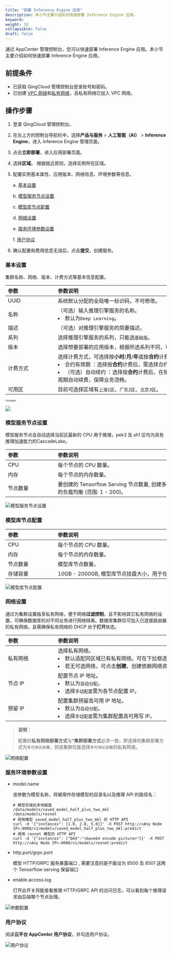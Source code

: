 ```yaml
---
title: "部署 Inference Engine 应用"
description: 本小节主要介绍如何快速部署 Inference Engine 应用。 
keyword: 
weight: 10
collapsible: false
draft: false
---
```


通过 AppCenter 管理控制台，您可以快速部署 Inference Engine 应用。本小节主要介绍如何快速部署 Inference Engine 应用。


## 前提条件

- 已获取 QingCloud 管理控制台登录账号和密码。
- 已创建 [VPC 网络](https://docsv3.qingcloud.com/network/vpc/manual/vpcnet/10_create_vpc/)和[私有网络](https://docsv3.qingcloud.com/network/vpc/manual/vxnet/05_create_vxnet/)，且私有网络已加入 VPC 网络。

## 操作步骤

1. 登录 QingCloud 管理控制台。

2. 在左上方的控制台导航栏中，选择**产品与服务** > **人工智能（AI）** > **Inference Engine**，进入 Inference Engine 管理页面。

3. 点击**立即部署**，进入应用部署页面。

4. 选择**区域**。
   根据就近原则，选择实例所在区域。
   
5. 配置实例基本属性、应用版本、网络信息、环境参数等信息。
   
   a. [基本设置](#基本设置)

   b. [模型服务节点设置](#模型服务节点设置)

   c. [模型库节点配置](#模型库节点配置)

   d. [网络设置](#网络设置)

   e. [服务环境参数设置](#服务环境参数设置)

   f. [用户协议](#用户协议)
   
6. 确认配置和费用信息无误后，点击**提交**，创建服务。
   

### 基本设置

集群名称、网络、版本、计费方式等基本信息配置。

| <span style="display:inline-block;width:140px">参数</span> | <span style="display:inline-block;width:520px">参数说明</span> |
| :--------------------------------------------------------- | :----------------------------------------------------------- |
| UUID                                                       | 系统默认分配的全局唯一标识码，不可修改。                     |
| 名称                                                       | （可选）输入推理引擎服务的名称。<li>默认为`Deep Learning`。  |
| 描述                                                       | （可选）对推理引擎服务的简要描述。                           |
| 系列                                                       | 选择推理引擎服务的系列，只能选`基础版`。                     |
| 版本                                                       | 选择想要部署的应用版本，根据所选系列不同，可选版本不同。     |
| 计费方式                                                   | 选择计费方式，可选择按**小时**/**月**/**年**或按**合约**计费。<li>合约有效期 ：选择按**合约**计费后，需选择合约可用周期。<li>（可选）自动续约 ：选择按**合约**计费后，在账户余额充足时，可选择周期自动续费，保障业务流畅。 |
| 可用区                                                     | 目前可选择区域有`上海1区`、`广东2区`、`北京3区`。            |

<img src="../../_images/2-deploy1.png" alt="基本参数配置" style="zoom:33%;" />

![](../../_images/2-deploy1.png)

### 模型服务节点设置

模型服务节点会自动选择当前区最新的 CPU 用于推理，pek3 及 sh1 区均为具有推理加速能力的CascadeLake。

| <span style="display:inline-block;width:140px">参数</span> | <span style="display:inline-block;width:520px">参数说明</span> |
| :--------------------------------------------------------- | :----------------------------------------------------------- |
| CPU                                                        | 每个节点的 CPU 数量。                                        |
| 内存                                                       | 每个节点的内存数量。                                         |
| 节点数量                                                   | 要创建的 Tensorflow Serving 节点数量, 创建多个可以自动进行各节点间的负载均衡 (范围: 1 - 200)。 |

![模型服务节点设置](../../_images/2-deploy2.png)

### 模型库节点配置

| <span style="display:inline-block;width:140px">参数</span> | <span style="display:inline-block;width:520px">参数说明</span> |
| :--------------------------------------------------------- | :----------------------------------------------------------- |
| CPU                                                        | 每个节点的 CPU 数量。                                        |
| 内存                                                       | 每个节点的内存数量。                                         |
| 节点数量                                                   | 模型库节点数量。                                             |
| 存储容量                                                   | 10GB - 2000GB, 模型库节点挂盘大小，用于在 Minio 中存储模型。 |

![模型库节点配置](../../_images/2-deploy3.png)

### 网络设置

通过为集群设置独享私有网络，便于网络**过滤控制**，且不影响其它私有网络的设置，可确保数据库的对不同业务进行网络隔离。数据库集群仅可加入已连接路由器的私有网络，且需确保私有网络的 DHCP 处于**打开**状态。 

|<span style="display:inline-block;width:140px">参数</span> |<span style="display:inline-block;width:520px">参数说明</span>|
|:----|:----|
|   私有网络     |  选择私有网络。<li>默认适配同区域已有私有网络。可在下拉框选择已有私有网络。<li>若无可选网络，可点击**创建**，创建依赖网络资源。  |
|   节点 IP   |  配置节点 IP 地址。<li>默认为`自动分配`。<li> 选择`手动配置`需为各节点配置 IP。  |
|   预留 IP      |   配置集群预留高可用 IP 地址。<li>默认为`自动分配`。<li>选择`手动配置`需为集群配置高可用写 IP。   |

> **说明**：
> 
> 配置的**私有网络部署方式**与***集群部署方式**必须一致，即选择的集群部署方式为`多可用区部署`，则该集群仅能选择`多可用区部署`的私有网络。

![网络配置](../../_images/2-deploy4.png)

### 服务环境参数设置

- model.name 

  该参数为模型名称，将被用作存储模型的目录名以及推理 API 的路径名：

  ```shell
  # 模型存储在本地磁盘
  /data/models/saved_model_half_plus_two_mkl
  /data/models/resnet
  # 调用模型 saved_model_half_plus_two_mkl 的 HTTP API
  curl -d '{"instances": [1.0, 2.0, 5.0]}' -X POST http://<Any Node IP>:8080/v1/models/saved_model_half_plus_two_mkl:predict
  # 调用 resnet 模型的 HTTP API
  curl -d '{"instances": ["b64":"<base64 encode picture>"]}' -X POST http://<Any Node IP>:8080/v1/models/resnet:predict 
  ```

- http.port/grpc.port

  模型 HTTP/GRPC 服务暴露端口 , 需要注意的是不能设为 8500 及 8501 这两个 Tensorflow serving 保留端口

- enable.access.log

  打开此开关将能查看推理 HTTP/GRPC API 的访问日志，可以看到每个推理请求由后端哪个节点处理。

![参数配置](../../_images/2-deploy5.png)

### 用户协议

阅读**云平台 AppCenter 用户协议**，并勾选用户协议。

![用户协议](../../_images/2-deploy6.png)
